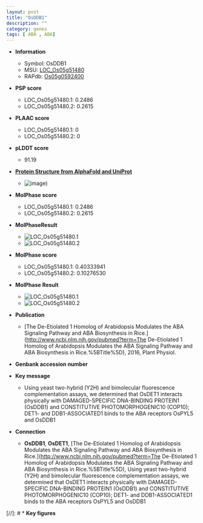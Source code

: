 ```yaml
---
layout: post
title: "OsDDB1"
description: ""
category: genes
tags: [ ABA , ABA]
---
```


* **Information**  
    + Symbol: OsDDB1  
    + MSU: [LOC_Os05g51480](http://rice.plantbiology.msu.edu/cgi-bin/ORF_infopage.cgi?orf=LOC_Os05g51480)  
    + RAPdb: [Os05g0592400](http://rapdb.dna.affrc.go.jp/viewer/gbrowse_details/irgsp1?name=Os05g0592400)  

* **PSP score**  
    + LOC_Os05g51480.1: 0.2486 
    + LOC_Os05g51480.2: 0.2615 

* **PLAAC score**  
    + LOC_Os05g51480.1: 0 
    + LOC_Os05g51480.2: 0 

* **pLDDT score**
    + 91.19

* **[Protein Structure from AlphaFold and UniProt](https://www.uniprot.org/uniprotkb/Q6L4S0/entry#structure)**
    + ![image](https://ricepsp.github.io/images/Q6/AF-Q6L4S0-F1.png))

* **MolPhase score**
    + LOC_Os05g51480.1: 0.2486
    + LOC_Os05g51480.2: 0.2615

* **MolPhaseResult**
    + ![LOC_Os05g51480.1](https://ricepsp.github.io/pictures/LOC_Os05g/LOC_Os05g51480.1.png)
    + ![LOC_Os05g51480.2](https://ricepsp.github.io/pictures/LOC_Os05g/LOC_Os05g51480.2.png)

* **MolPhase score**
    + LOC_Os05g51480.1: 0.40333941
    + LOC_Os05g51480.2: 0.10276530

* **MolPhase Result**
    + ![LOC_Os05g51480.1](https://304243504.github.io/Pictures/LOC_Os05g/LOC_Os05g51480.1.png)
    + ![LOC_Os05g51480.2](https://304243504.github.io/Pictures/LOC_Os05g/LOC_Os05g51480.2.png)

* **Publication**  
    + [The De-Etiolated 1 Homolog of Arabidopsis Modulates the ABA Signaling Pathway and ABA Biosynthesis in Rice.](http://www.ncbi.nlm.nih.gov/pubmed?term=The De-Etiolated 1 Homolog of Arabidopsis Modulates the ABA Signaling Pathway and ABA Biosynthesis in Rice.%5BTitle%5D), 2016, Plant Physiol.

* **Genbank accession number**  

* **Key message**  
    + Using yeast two-hybrid (Y2H) and bimolecular fluorescence complementation assays, we determined that OsDET1 interacts physically with DAMAGED-SPECIFIC DNA-BINDING PROTEIN1 (OsDDB1) and CONSTITUTIVE PHOTOMORPHOGENIC10 (COP10); DET1- and DDB1-ASSOCIATED1 binds to the ABA receptors OsPYL5 and OsDDB1

* **Connection**  
    + __OsDDB1__, __OsDET1__, [The De-Etiolated 1 Homolog of Arabidopsis Modulates the ABA Signaling Pathway and ABA Biosynthesis in Rice.](http://www.ncbi.nlm.nih.gov/pubmed?term=The De-Etiolated 1 Homolog of Arabidopsis Modulates the ABA Signaling Pathway and ABA Biosynthesis in Rice.%5BTitle%5D), Using yeast two-hybrid (Y2H) and bimolecular fluorescence complementation assays, we determined that OsDET1 interacts physically with DAMAGED-SPECIFIC DNA-BINDING PROTEIN1 (OsDDB1) and CONSTITUTIVE PHOTOMORPHOGENIC10 (COP10); DET1- and DDB1-ASSOCIATED1 binds to the ABA receptors OsPYL5 and OsDDB1

[//]: # * **Key figures**  


